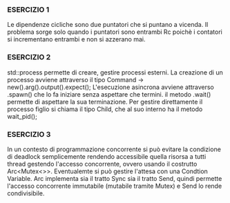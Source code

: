 ### ESERCIZIO 1
Le dipendenze cicliche sono due puntatori che si puntano a vicenda. Il problema sorge solo quando i puntatori sono entrambi Rc poichè i contatori si incrementano entrambi e non si azzerano mai.
### ESERCIZIO 2
std::process permette di creare, gestire processi esterni.
La creazione di un processo avviene attraverso il tipo Command -> new().arg().output().expect();
L'esecuzione asincrona avviene attraverso .spawn() che lo fa iniziare senza aspettare che termini.
il metodo .wait() permette di aspettare la sua terminazione.
Per gestire direttamente il processo figlio si chiama il tipo Child, che al suo interno ha il metodo wait_pid();

### ESERCIZIO 3
In un contesto di programmazione concorrente si può evitare la condizione di deadlock semplicemente rendendo accessibile quella risorsa a tutti thread gestendo l'accesso concorrente, ovvero usando il costrutto Arc<Mutex<>>. Eventualemte si può gestire l'attesa con una Condtion Variable. Arc implementa sia il tratto Sync sia il tratto Send, quindi permette l'accesso concorrente immutabile (mutabile tramite Mutex) e Send lo rende condivisibile.
